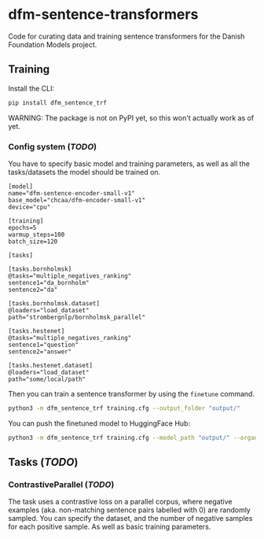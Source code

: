 # dfm-sentence-transformers
Code for curating data and training sentence transformers for the Danish Foundation Models project.

## Training

Install the CLI:

```bash
pip install dfm_sentence_trf
```

WARNING: The package is not on PyPI yet, so this won't actually work as of yet.

### Config system (_TODO_)

You have to specify basic model and training parameters, as well as all the tasks/datasets the model should be trained on.

```
[model]
name="dfm-sentence-encoder-small-v1"
base_model="chcaa/dfm-encoder-small-v1"
device="cpu"

[training]
epochs=5
warmup_steps=100
batch_size=120

[tasks]

[tasks.bornholmsk]
@tasks="multiple_negatives_ranking"
sentence1="da_bornholm"
sentence2="da"

[tasks.bornholmsk.dataset]
@loaders="load_dataset"
path="strombergnlp/bornholmsk_parallel"

[tasks.hestenet]
@tasks="multiple_negatives_ranking"
sentence1="question"
sentence2="answer"

[tasks.hestenet.dataset]
@loaders="load_dataset"
path="some/local/path"

```

Then you can train a sentence transformer by using the `finetune` command.

```bash
python3 -m dfm_sentence_trf training.cfg --output_folder "output/"
```

You can push the finetuned model to HuggingFace Hub:

```bash
python3 -m dfm_sentence_trf training.cfg --model_path "output/" --organization "chcaa"
```

## Tasks (_TODO_)

### ContrastiveParallel (_TODO_)

The task uses a contrastive loss on a parallel corpus, where negative examples (aka. non-matching sentence pairs labelled with 0) are randomly sampled.
You can specify the dataset, and the number of negative samples for each positive sample. As well as basic training parameters.

